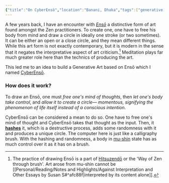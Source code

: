 ```yaml
---
{"title":"On CyberEnsō","location":"Banani, Dhaka","tags":["generative-art","art"],"created":"2023-02-07T10:56:05+06:00","updated":"2023-02-07T11:34:05+06:00","dg-publish":true,"dg-note-icon":2,"permalink":"/personal/musings/on-cyber-enso/","dgPassFrontmatter":true,"noteIcon":2}
---
```


A few years back, I have an encounter with _[Ensō](https://en.wikipedia.org/wiki/Ens%C5%8D)_ a distinctive form of art found amongst the Zen practitioners. To create one, one have to free his body from mind and draw a circle in ideally one stroke (or two sometimes). It can be either an open or a close circle, and they mean different things. While this art form is not exactly contemporary, but it is modern in the sense that it negates the interpretative aspect of art criticism.[^1] Meditation plays far much greater role here than the technics of producing the art.

This led me to an idea to build a Generative Art based on Ensō which I named [CyberEnsō](https://enso.utsob.me/).

### How does it work?
To draw an Ensō, one must _free one's mind of thoughts_, then _let one's body take control_, and _allow it to create a circle— momentous, signifying the phenomenon of life itself instead of a conscious intention_.

CyberEnsō can be considered a mean to do so. One have to free one's mind of thought and CyberEnsō takes that thought as the input. Then, it **[hashes](https://en.wikipedia.org/wiki/Hash_function)** it, which is a destructive process, adds some randomness with it and produces a unique circle. The computer here is just like a calligraphy brush. With the hashing and randomness, a body in [mu-shin](https://en.wikipedia.org/wiki/Mushin_(mental_state)) state has as much control over it as it has on a brush.

[^1]: The practice of drawing Ensō is a part of [Hitsuzendō](https://en.wikipedia.org/wiki/Hitsuzend%C5%8D#Philosophical_background) or the 'Way of Zen through brush'. Art arose from mu-shin cannot be [[Personal/Reading/Notes and Highlights/Against Interpretation and Other Essays by Susan S#^afc88f\|interpreted by its content alone]].
